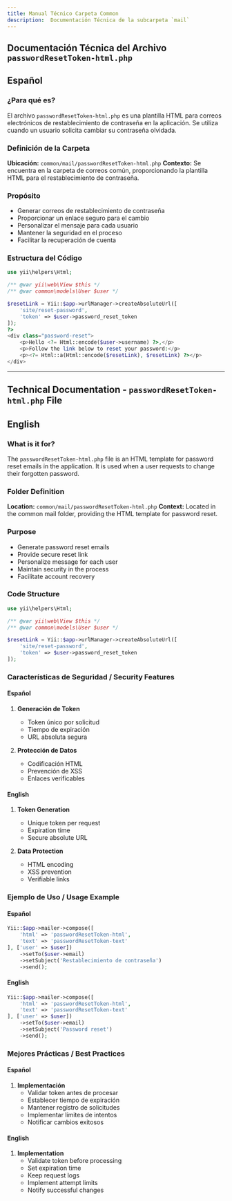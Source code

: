 ```yaml
---
title: Manual Técnico Carpeta Common
description:  Documentación Técnica de la subcarpeta `mail`
---
```


## Documentación Técnica del Archivo `passwordResetToken-html.php`

## Español

### ¿Para qué es?
El archivo `passwordResetToken-html.php` es una plantilla HTML para correos electrónicos de restablecimiento de contraseña en la aplicación. Se utiliza cuando un usuario solicita cambiar su contraseña olvidada.

### Definición de la Carpeta
**Ubicación:** `common/mail/passwordResetToken-html.php`
**Contexto:** Se encuentra en la carpeta de correos común, proporcionando la plantilla HTML para el restablecimiento de contraseña.

### Propósito
- Generar correos de restablecimiento de contraseña
- Proporcionar un enlace seguro para el cambio
- Personalizar el mensaje para cada usuario
- Mantener la seguridad en el proceso
- Facilitar la recuperación de cuenta

### Estructura del Código
```php
use yii\helpers\Html;

/** @var yii\web\View $this */
/** @var common\models\User $user */

$resetLink = Yii::$app->urlManager->createAbsoluteUrl([
    'site/reset-password', 
    'token' => $user->password_reset_token
]);
?>
<div class="password-reset">
    <p>Hello <?= Html::encode($user->username) ?>,</p>
    <p>Follow the link below to reset your password:</p>
    <p><?= Html::a(Html::encode($resetLink), $resetLink) ?></p>
</div>
```

---

## Technical Documentation - `passwordResetToken-html.php` File

## English

### What is it for?
The `passwordResetToken-html.php` file is an HTML template for password reset emails in the application. It is used when a user requests to change their forgotten password.

### Folder Definition
**Location:** `common/mail/passwordResetToken-html.php`
**Context:** Located in the common mail folder, providing the HTML template for password reset.

### Purpose
- Generate password reset emails
- Provide secure reset link
- Personalize message for each user
- Maintain security in the process
- Facilitate account recovery

### Code Structure
```php
use yii\helpers\Html;

/** @var yii\web\View $this */
/** @var common\models\User $user */

$resetLink = Yii::$app->urlManager->createAbsoluteUrl([
    'site/reset-password', 
    'token' => $user->password_reset_token
]);
```

### Características de Seguridad / Security Features

#### Español
1. **Generación de Token**
   - Token único por solicitud
   - Tiempo de expiración
   - URL absoluta segura

2. **Protección de Datos**
   - Codificación HTML
   - Prevención de XSS
   - Enlaces verificables

#### English
1. **Token Generation**
   - Unique token per request
   - Expiration time
   - Secure absolute URL

2. **Data Protection**
   - HTML encoding
   - XSS prevention
   - Verifiable links

### Ejemplo de Uso / Usage Example

#### Español
```php
Yii::$app->mailer->compose([
    'html' => 'passwordResetToken-html',
    'text' => 'passwordResetToken-text'
], ['user' => $user])
    ->setTo($user->email)
    ->setSubject('Restablecimiento de contraseña')
    ->send();
```

#### English
```php
Yii::$app->mailer->compose([
    'html' => 'passwordResetToken-html',
    'text' => 'passwordResetToken-text'
], ['user' => $user])
    ->setTo($user->email)
    ->setSubject('Password reset')
    ->send();
```

### Mejores Prácticas / Best Practices

#### Español
1. **Implementación**
   - Validar token antes de procesar
   - Establecer tiempo de expiración
   - Mantener registro de solicitudes
   - Implementar límites de intentos
   - Notificar cambios exitosos

#### English
1. **Implementation**
   - Validate token before processing
   - Set expiration time
   - Keep request logs
   - Implement attempt limits
   - Notify successful changes


